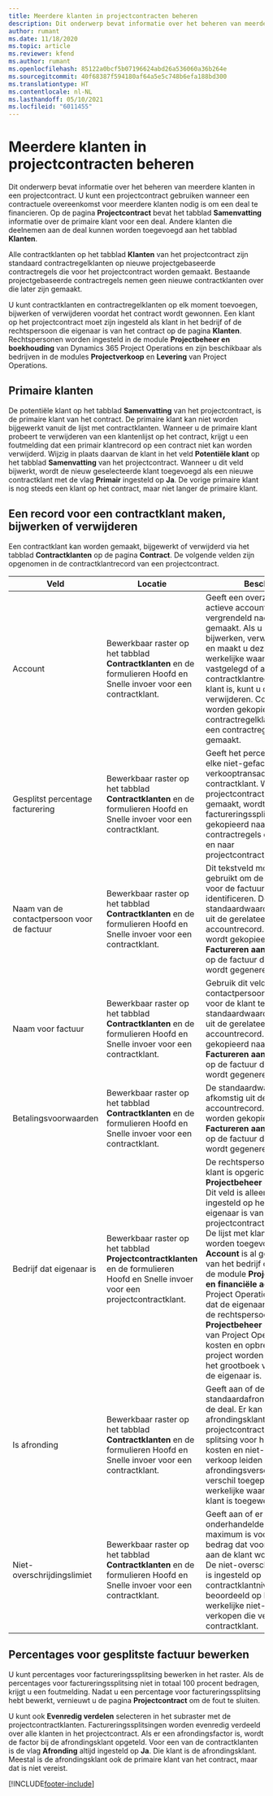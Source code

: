 ```yaml
---
title: Meerdere klanten in projectcontracten beheren
description: Dit onderwerp bevat informatie over het beheren van meerdere klanten in een projectcontract.
author: rumant
ms.date: 11/18/2020
ms.topic: article
ms.reviewer: kfend
ms.author: rumant
ms.openlocfilehash: 85122a0bcf5b07196624abd26a536060a36b264e
ms.sourcegitcommit: 40f68387f594180af64a5e5c748b6efa188bd300
ms.translationtype: HT
ms.contentlocale: nl-NL
ms.lasthandoff: 05/10/2021
ms.locfileid: "6011455"
---
```

# <a name="manage-multiple-customers-on-project-contracts"></a>Meerdere klanten in projectcontracten beheren

Dit onderwerp bevat informatie over het beheren van meerdere klanten in een projectcontract. U kunt een projectcontract gebruiken wanneer een contractuele overeenkomst voor meerdere klanten nodig is om een deal te financieren. Op de pagina **Projectcontract** bevat het tabblad **Samenvatting** informatie over de primaire klant voor een deal. Andere klanten die deelnemen aan de deal kunnen worden toegevoegd aan het tabblad **Klanten**.

Alle contractklanten op het tabblad **Klanten** van het projectcontract zijn standaard contractregelklanten op nieuwe projectgebaseerde contractregels die voor het projectcontract worden gemaakt. Bestaande projectgebaseerde contractregels nemen geen nieuwe contractklanten over die later zijn gemaakt.

U kunt contractklanten en contractregelklanten op elk moment toevoegen, bijwerken of verwijderen voordat het contract wordt gewonnen. Een klant op het projectcontract moet zijn ingesteld als klant in het bedrijf of de rechtspersoon die eigenaar is van het contract op de pagina **Klanten**. Rechtspersonen worden ingesteld in de module **Projectbeheer en boekhouding** van Dynamics 365 Project Operations en zijn beschikbaar als bedrijven in de modules **Projectverkoop** en **Levering** van Project Operations.

## <a name="primary-customers"></a>Primaire klanten

De potentiële klant op het tabblad **Samenvatting** van het projectcontract, is de primaire klant van het contract. De primaire klant kan niet worden bijgewerkt vanuit de lijst met contractklanten. Wanneer u de primaire klant probeert te verwijderen van een klantenlijst op het contract, krijgt u een foutmelding dat een primair klantrecord op een contract niet kan worden verwijderd. Wijzig in plaats daarvan de klant in het veld **Potentiële klant** op het tabblad **Samenvatting** van het projectcontract. Wanneer u dit veld bijwerkt, wordt de nieuw geselecteerde klant toegevoegd als een nieuwe contractklant met de vlag **Primair** ingesteld op **Ja**. De vorige primaire klant is nog steeds een klant op het contract, maar niet langer de primaire klant.

## <a name="create-update-or-delete-a-contract-customer-record"></a>Een record voor een contractklant maken, bijwerken of verwijderen

Een contractklant kan worden gemaakt, bijgewerkt of verwijderd via het tabblad **Contractklanten** op de pagina **Contract**. De volgende velden zijn opgenomen in de contractklantrecord van een projectcontract.

| **Veld** | **Locatie** | **Beschrijving** | 
| --- | --- | --- | 
| Account | Bewerkbaar raster op het tabblad **Contractklanten** en de formulieren Hoofd en Snelle invoer voor een contractklant. | Geeft een overzicht van alle actieve accounts. Dit veld is vergrendeld nadat de record is gemaakt. Als u de record wilt bijwerken, verwijdert u de record en maakt u deze opnieuw. Als u werkelijke waarden hebt vastgelegd of als de contractklantrecord een primaire klant is, kunt u de record niet verwijderen. Contractklanten worden gekopieerd als contractregelklanten wanneer een contractregel wordt gemaakt. |
| Gesplitst percentage facturering | Bewerkbaar raster op het tabblad **Contractklanten** en de formulieren Hoofd en Snelle invoer voor een contractklant. | Geeft het percentage weer van elke niet-gefactureerde verkooptransactie voor de contractklant. Wanneer nieuwe projectcontractregels worden gemaakt, wordt het factureringssplitsingspercentage gekopieerd naar nieuwe contractregels die zijn gemaakt en naar projectcontractregelklanten. |
| Naam van de contactpersoon voor de factuur | Bewerkbaar raster op het tabblad **Contractklanten** en de formulieren Hoofd en Snelle invoer voor een contractklant. | Dit tekstveld moet worden gebruikt om de contactpersoon voor de factuur voor de klant te identificeren. De standaardwaarde is afkomstig uit de gerelateerde accountrecord. De contactnaam wordt gekopieerd naar **Factureren aan contractnaam** op de factuur die voor de klant wordt gegenereerd. |
| Naam voor factuur | Bewerkbaar raster op het tabblad **Contractklanten** en de formulieren Hoofd en Snelle invoer voor een contractklant. | Gebruik dit veld om de contactpersoon voor de factuur voor de klant te identificeren. De standaardwaarde is afkomstig uit de gerelateerde accountrecord. De naam wordt gekopieerd naar het veld **Factureren aan contractnaam** op de factuur die voor de klant wordt gegenereerd. |
| Betalingsvoorwaarden | Bewerkbaar raster op het tabblad **Contractklanten** en de formulieren Hoofd en Snelle invoer voor een contractklant. | De standaardwaarde is afkomstig uit de gerelateerde accountrecord. De voorwaarden worden gekopieerd naar **Factureren aan contractnaam** op de factuur die voor de klant wordt gegenereerd. |
| Bedrijf dat eigenaar is | Bewerkbaar raster op het tabblad **Projectcontractklanten** en de formulieren Hoofd en Snelle invoer voor een projectcontractklant. | De rechtspersoon waarin de klant is opgericht in de module **Projectbeheer en boekhouding**. Dit veld is alleen-lezen en is ingesteld op het bedrijf dat eigenaar is van het projectcontract.</br>De lijst met klanten die moeten worden toegevoegd in het veld **Account** is al gefilterd op de lijst van het bedrijf dat eigenaar is in de module **Projectmanagement en financiële administratie** van Project Operations. Het bedrijf dat de eigenaar is, is gelijk aan de rechtspersoon in de module **Projectbeheer en boekhouding** van Project Operations. Alle kosten en opbrengsten van het project worden verantwoord in het grootboek van het bedrijf dat de eigenaar is. |
| Is afronding | Bewerkbaar raster op het tabblad **Contractklanten** en de formulieren Hoofd en Snelle invoer voor een contractklant. | Geeft aan of de klant een standaardafrondingsklant is voor de deal. Er kan slechts één afrondingsklant op een projectcontract zijn. Wanneer splitsing voor hoeveelheid in kosten en niet-gefactureerde verkoop leiden tot een afrondingsverschil, wordt dat verschil toegepast op de werkelijke waarde die aan deze klant is toegewezen. |
| Niet-overschrijdingslimiet | Bewerkbaar raster op het tabblad **Contractklanten** en de formulieren Hoofd en Snelle invoer voor een contractklant. | Geeft aan of er een onderhandelde limiet of maximum is voor het totale bedrag dat voor deze opdracht aan de klant wordt gefactureerd. De niet-overschrijdingslimiet die is ingesteld op contractklantniveau, wordt beoordeeld op basis van werkelijke niet-gefactureerde verkopen die verwijzen naar de contractklant. |

## <a name="edit-billing-split-percentages"></a>Percentages voor gesplitste factuur bewerken

U kunt percentages voor factureringssplitsing bewerken in het raster. Als de percentages voor factureringssplitsing niet in totaal 100 procent bedragen, krijgt u een foutmelding. Nadat u een percentage voor factureringssplitsing hebt bewerkt, vernieuwt u de pagina **Projectcontract** om de fout te sluiten.

U kunt ook **Evenredig verdelen** selecteren in het subraster met de projectcontractklanten. Factureringssplitsingen worden evenredig verdeeld over alle klanten in het projectcontract. Als er een afrondingsfactor is, wordt de factor bij de afrondingsklant opgeteld. Voor een van de contractklanten is de vlag **Afronding** altijd ingesteld op **Ja**. Die klant is de afrondingsklant. Meestal is de afrondingsklant ook de primaire klant van het contract, maar dat is niet vereist.


[!INCLUDE[footer-include](../includes/footer-banner.md)]